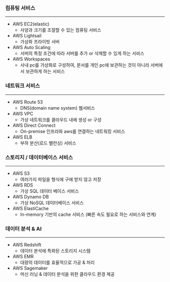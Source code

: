 ### 컴퓨팅 서비스

---

- AWS EC2(elastic)
    - 사양과 크기를 조절할 수 있는 컴퓨팅 서비스
- AWS Lightsail
    - 가상화 프라이빗 서버
- AWS Auto Scaling
    - 서버의 특정 조건에 따라 서버를 추가 or 삭제할 수 있게 하는 서비스
- AWS Workspaces
    - 사내 pc를 가상화로 구성하여, 문서를 개인 pc에 보관하는 것이 아니라 서버에서 보관하게 하는 서비스

### 네트워크 서비스

---

- AWS Route 53
    - DNS(domain name system) 웹서비스
- AWS VPC
    - 가상 네트워크를 클라우드 내에 생성 or 구성
- AWS Direct Connect
    - On-premise 인프라와 aws를 연결하는 네트워킹 서비스
- AWS ELB
    - 부하 분산(로드 밸런싱) 서비스

### 스토리지 / 데이터베이스 서비스

---

- AWS S3
    - 여러가지 파일을 형식에 구애 받지 않고 저장
- AWS RDS
    - 가상 SQL 데이터 베이스 서비스
- AWS Dynamo DB
    - 가상 NoSQL 데이터베이스 서비스
- AWS ElastiCache
    - In-memory 기반의 cache 서비스
    (빠른 속도 필요로 하는 서비스와 연계)

### 데이터 분석 & AI

---

- AWS  Redshift
    - 데이터 분석에 특화된 스토리지 시스템
- AWS EMR
    - 대량의 데이터를 효율적으로 가공 & 처리
- AWS Sagemaker
    - 머신 러닝 & 데이터 분석을 위한 클라우드 환경 제공